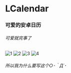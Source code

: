 # LCalendar
### 可爱的安卓日历
###### 可爱就完事了


![1](https://puu.sh/I0d1Z/f43a30955c.png)
![2](https://puu.sh/I0d22/0b2215e5f5.png)
![3](https://puu.sh/I0d23/c0a365a0ff.png)
![4](https://puu.sh/I0d20/7ee30e288c.png)


###### 所以我为什么要写这个○･｀Д´･
